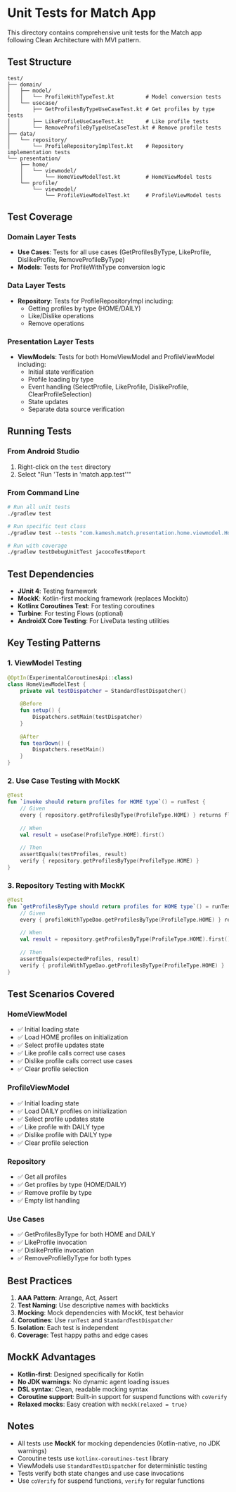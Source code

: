 # Unit Tests for Match App

This directory contains comprehensive unit tests for the Match app following Clean Architecture with MVI pattern.

## Test Structure

```
test/
├── domain/
│   ├── model/
│   │   └── ProfileWithTypeTest.kt          # Model conversion tests
│   └── usecase/
│       ├── GetProfilesByTypeUseCaseTest.kt # Get profiles by type tests
│       ├── LikeProfileUseCaseTest.kt       # Like profile tests
│       └── RemoveProfileByTypeUseCaseTest.kt # Remove profile tests
├── data/
│   └── repository/
│       └── ProfileRepositoryImplTest.kt    # Repository implementation tests
└── presentation/
    ├── home/
    │   └── viewmodel/
    │       └── HomeViewModelTest.kt        # HomeViewModel tests
    └── profile/
        └── viewmodel/
            └── ProfileViewModelTest.kt     # ProfileViewModel tests
```

## Test Coverage

### Domain Layer Tests
- **Use Cases**: Tests for all use cases (GetProfilesByType, LikeProfile, DislikeProfile, RemoveProfileByType)
- **Models**: Tests for ProfileWithType conversion logic

### Data Layer Tests
- **Repository**: Tests for ProfileRepositoryImpl including:
  - Getting profiles by type (HOME/DAILY)
  - Like/Dislike operations
  - Remove operations

### Presentation Layer Tests
- **ViewModels**: Tests for both HomeViewModel and ProfileViewModel including:
  - Initial state verification
  - Profile loading by type
  - Event handling (SelectProfile, LikeProfile, DislikeProfile, ClearProfileSelection)
  - State updates
  - Separate data source verification

## Running Tests

### From Android Studio
1. Right-click on the `test` directory
2. Select "Run 'Tests in 'match.app.test''"

### From Command Line
```bash
# Run all unit tests
./gradlew test

# Run specific test class
./gradlew test --tests "com.kamesh.match.presentation.home.viewmodel.HomeViewModelTest"

# Run with coverage
./gradlew testDebugUnitTest jacocoTestReport
```

## Test Dependencies

- **JUnit 4**: Testing framework
- **MockK**: Kotlin-first mocking framework (replaces Mockito)
- **Kotlinx Coroutines Test**: For testing coroutines
- **Turbine**: For testing Flows (optional)
- **AndroidX Core Testing**: For LiveData testing utilities

## Key Testing Patterns

### 1. ViewModel Testing
```kotlin
@OptIn(ExperimentalCoroutinesApi::class)
class HomeViewModelTest {
    private val testDispatcher = StandardTestDispatcher()
    
    @Before
    fun setup() {
        Dispatchers.setMain(testDispatcher)
    }
    
    @After
    fun tearDown() {
        Dispatchers.resetMain()
    }
}
```

### 2. Use Case Testing with MockK
```kotlin
@Test
fun `invoke should return profiles for HOME type`() = runTest {
    // Given
    every { repository.getProfilesByType(ProfileType.HOME) } returns flowOf(testProfiles)
    
    // When
    val result = useCase(ProfileType.HOME).first()
    
    // Then
    assertEquals(testProfiles, result)
    verify { repository.getProfilesByType(ProfileType.HOME) }
}
```

### 3. Repository Testing with MockK
```kotlin
@Test
fun `getProfilesByType should return profiles for HOME type`() = runTest {
    // Given
    every { profileWithTypeDao.getProfilesByType(ProfileType.HOME) } returns flowOf(profilesWithType)
    
    // When
    val result = repository.getProfilesByType(ProfileType.HOME).first()
    
    // Then
    assertEquals(expectedProfiles, result)
    verify { profileWithTypeDao.getProfilesByType(ProfileType.HOME) }
}
```

## Test Scenarios Covered

### HomeViewModel
- ✅ Initial loading state
- ✅ Load HOME profiles on initialization
- ✅ Select profile updates state
- ✅ Like profile calls correct use cases
- ✅ Dislike profile calls correct use cases
- ✅ Clear profile selection

### ProfileViewModel
- ✅ Initial loading state
- ✅ Load DAILY profiles on initialization
- ✅ Select profile updates state
- ✅ Like profile with DAILY type
- ✅ Dislike profile with DAILY type
- ✅ Clear profile selection

### Repository
- ✅ Get all profiles
- ✅ Get profiles by type (HOME/DAILY)
- ✅ Remove profile by type
- ✅ Empty list handling

### Use Cases
- ✅ GetProfilesByType for both HOME and DAILY
- ✅ LikeProfile invocation
- ✅ DislikeProfile invocation
- ✅ RemoveProfileByType for both types

## Best Practices

1. **AAA Pattern**: Arrange, Act, Assert
2. **Test Naming**: Use descriptive names with backticks
3. **Mocking**: Mock dependencies with MockK, test behavior
4. **Coroutines**: Use `runTest` and `StandardTestDispatcher`
5. **Isolation**: Each test is independent
6. **Coverage**: Test happy paths and edge cases

## MockK Advantages

- **Kotlin-first**: Designed specifically for Kotlin
- **No JDK warnings**: No dynamic agent loading issues
- **DSL syntax**: Clean, readable mocking syntax
- **Coroutine support**: Built-in support for suspend functions with `coVerify`
- **Relaxed mocks**: Easy creation with `mockk(relaxed = true)`

## Notes

- All tests use **MockK** for mocking dependencies (Kotlin-native, no JDK warnings)
- Coroutine tests use `kotlinx-coroutines-test` library
- ViewModels use `StandardTestDispatcher` for deterministic testing
- Tests verify both state changes and use case invocations
- Use `coVerify` for suspend functions, `verify` for regular functions
